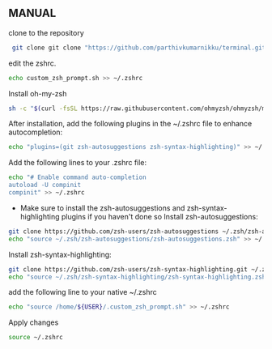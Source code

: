 
## MANUAL
clone to the repository
```bash
 git clone git clone "https://github.com/parthivkumarnikku/terminal.git" && cd terminal
```
edit the zshrc.
```bash
echo custom_zsh_prompt.sh >> ~/.zshrc
```
Install oh-my-zsh
```bash
sh -c "$(curl -fsSL https://raw.githubusercontent.com/ohmyzsh/ohmyzsh/master/tools/install.sh)"

```
After installation, add the following plugins in the ~/.zshrc file to enhance autocompletion:
```bash
echo "plugins=(git zsh-autosuggestions zsh-syntax-highlighting)" >> ~/.zshrc

```
Add the following lines to your .zshrc file:
```bash
echo "# Enable command auto-completion
autoload -U compinit
compinit" >> ~/.zshrc
```
- Make sure to install the zsh-autosuggestions and zsh-syntax-highlighting plugins if you haven't done so
Install zsh-autosuggestions:
```bash
git clone https://github.com/zsh-users/zsh-autosuggestions ~/.zsh/zsh-autosuggestions
echo "source ~/.zsh/zsh-autosuggestions/zsh-autosuggestions.zsh" >> ~/.zshrc

```
Install zsh-syntax-highlighting:
```bash
git clone https://github.com/zsh-users/zsh-syntax-highlighting.git ~/.zsh/zsh-syntax-highlighting
echo "source ~/.zsh/zsh-syntax-highlighting/zsh-syntax-highlighting.zsh" >> ~/.zshrc

```
add the following line to your native ~/.zshrc
```bash
echo "source /home/${USER}/.custom_zsh_prompt.sh" >> ~/.zshrc
```
Apply changes

```bash
source ~/.zshrc

```
